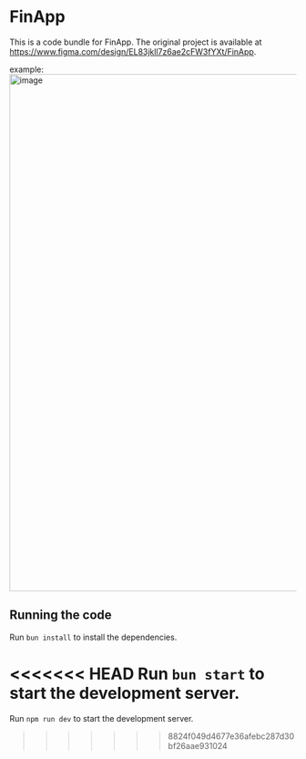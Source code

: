
  # FinApp

  This is a code bundle for FinApp. The original project is available at https://www.figma.com/design/EL83jkll7z6ae2cFW3fYXt/FinApp.

  example:
<img width="1531" height="908" alt="image" src="https://github.com/user-attachments/assets/34b7028b-e4b6-4a23-9e79-6aa6833213a3" />

  ## Running the code

  Run `bun install` to install the dependencies.

<<<<<<< HEAD
  Run `bun start` to start the development server.
=======
  Run `npm run dev` to start the development server.
>>>>>>> 8824f049d4677e36afebc287d30bf26aae931024
  

